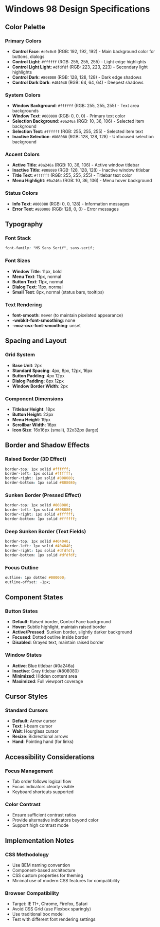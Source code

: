 # Windows 98 Design Specifications

## Color Palette

### Primary Colors
- **Control Face**: `#c0c0c0` (RGB: 192, 192, 192) - Main background color for buttons, dialogs
- **Control Light**: `#ffffff` (RGB: 255, 255, 255) - Light edge highlights
- **Control Light Light**: `#dfdfdf` (RGB: 223, 223, 223) - Secondary light highlights
- **Control Dark**: `#808080` (RGB: 128, 128, 128) - Dark edge shadows
- **Control Dark Dark**: `#404040` (RGB: 64, 64, 64) - Deepest shadows

### System Colors
- **Window Background**: `#ffffff` (RGB: 255, 255, 255) - Text area backgrounds
- **Window Text**: `#000000` (RGB: 0, 0, 0) - Primary text color
- **Selection Background**: `#0a246a` (RGB: 10, 36, 106) - Selected item background
- **Selection Text**: `#ffffff` (RGB: 255, 255, 255) - Selected item text
- **Inactive Selection**: `#808080` (RGB: 128, 128, 128) - Unfocused selection background

### Accent Colors
- **Active Title**: `#0a246a` (RGB: 10, 36, 106) - Active window titlebar
- **Inactive Title**: `#808080` (RGB: 128, 128, 128) - Inactive window titlebar
- **Title Text**: `#ffffff` (RGB: 255, 255, 255) - Titlebar text color
- **Menu Highlight**: `#0a246a` (RGB: 10, 36, 106) - Menu hover background

### Status Colors
- **Info Text**: `#000080` (RGB: 0, 0, 128) - Information messages
- **Error Text**: `#800000` (RGB: 128, 0, 0) - Error messages

## Typography

### Font Stack
```css
font-family: "MS Sans Serif", sans-serif;
```

### Font Sizes
- **Window Title**: 11px, bold
- **Menu Text**: 11px, normal
- **Button Text**: 11px, normal
- **Dialog Text**: 11px, normal
- **Small Text**: 8px, normal (status bars, tooltips)

### Text Rendering
- **font-smooth**: never (to maintain pixelated appearance)
- **-webkit-font-smoothing**: none
- **-moz-osx-font-smoothing**: unset

## Spacing and Layout

### Grid System
- **Base Unit**: 2px
- **Standard Spacing**: 4px, 8px, 12px, 16px
- **Button Padding**: 4px 12px
- **Dialog Padding**: 8px 12px
- **Window Border Width**: 2px

### Component Dimensions
- **Titlebar Height**: 18px
- **Button Height**: 23px
- **Menu Height**: 19px
- **Scrollbar Width**: 16px
- **Icon Size**: 16x16px (small), 32x32px (large)

## Border and Shadow Effects

### Raised Border (3D Effect)
```css
border-top: 1px solid #ffffff;
border-left: 1px solid #ffffff;
border-right: 1px solid #808080;
border-bottom: 1px solid #808080;
```

### Sunken Border (Pressed Effect)
```css
border-top: 1px solid #808080;
border-left: 1px solid #808080;
border-right: 1px solid #ffffff;
border-bottom: 1px solid #ffffff;
```

### Deep Sunken Border (Text Fields)
```css
border-top: 1px solid #404040;
border-left: 1px solid #404040;
border-right: 1px solid #dfdfdf;
border-bottom: 1px solid #dfdfdf;
```

### Focus Outline
```css
outline: 1px dotted #000000;
outline-offset: -1px;
```

## Component States

### Button States
- **Default**: Raised border, Control Face background
- **Hover**: Subtle highlight, maintain raised border
- **Active/Pressed**: Sunken border, slightly darker background
- **Focused**: Dotted outline inside border
- **Disabled**: Grayed text, maintain raised border

### Window States
- **Active**: Blue titlebar (#0a246a)
- **Inactive**: Gray titlebar (#808080)
- **Minimized**: Hidden content area
- **Maximized**: Full viewport coverage

## Cursor Styles

### Standard Cursors
- **Default**: Arrow cursor
- **Text**: I-beam cursor
- **Wait**: Hourglass cursor
- **Resize**: Bidirectional arrows
- **Hand**: Pointing hand (for links)

## Accessibility Considerations

### Focus Management
- Tab order follows logical flow
- Focus indicators clearly visible
- Keyboard shortcuts supported

### Color Contrast
- Ensure sufficient contrast ratios
- Provide alternative indicators beyond color
- Support high contrast mode

## Implementation Notes

### CSS Methodology
- Use BEM naming convention
- Component-based architecture
- CSS custom properties for theming
- Minimal use of modern CSS features for compatibility

### Browser Compatibility
- Target: IE 11+, Chrome, Firefox, Safari
- Avoid CSS Grid (use Flexbox sparingly)
- Use traditional box model
- Test with different font rendering settings